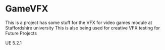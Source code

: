 # GameVFX
This is a project has some stuff for the VFX for video games module at Staffordshire university
This is also being used for creative VFX testing for Future Projects

UE 5.2.1
